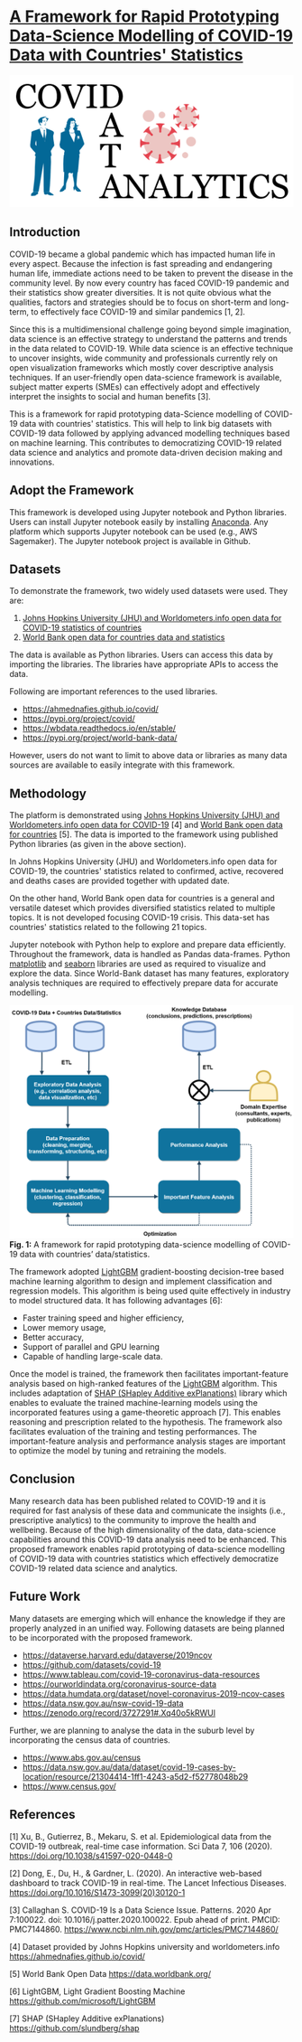 # [A Framework for Rapid Prototyping Data-Science Modelling of COVID-19 Data with Countries' Statistics](https://towardsdatascience.com/a-framework-for-rapid-prototyping-data-science-modelling-of-covid-19-data-with-countries-cd8be3f35ad8)
![Image description](https://raw.githubusercontent.com/samarawickrama/COVID-19/master/Resources/Images/GitHub_Covid_Logo.png)

## Introduction

COVID-19 became a global pandemic which has impacted human life in every aspect. Because the infection is fast spreading and endangering human life, immediate actions need to be taken to prevent the disease in the community level. By now every country has faced COVID-19 pandemic and their statistics show greater diversities. It is not quite obvious what the qualities, factors and strategies should be to focus on short-term and long-term, to   effectively face COVID-19 and similar pandemics [1, 2].

Since this is a multidimensional challenge going beyond simple imagination, data science is an effective strategy to understand the  patterns and trends in the data related to COVID-19. While data science is an effective technique to uncover insights, wide community and professionals currently rely on open visualization frameworks which mostly cover descriptive analysis techniques. If an user-friendly open data-science framework is available, subject matter experts (SMEs) can effectively adopt and effectively interpret the insights to social and human benefits [3]. 

This is a framework for rapid prototyping data-Science modelling of COVID-19 data with countries' statistics. This will help to link big datasets with COVID-19 data followed by applying advanced modelling techniques  based on machine learning. This contributes to democratizing COVID-19 related data science and analytics and promote data-driven decision making and innovations.

## Adopt the Framework

This framework is developed using Jupyter notebook and Python libraries. Users can install Jupyter notebook easily by installing [Anaconda](https://docs.anaconda.com/anaconda/install/). Any platform which supports Jupyter notebook can be used (e.g., AWS Sagemaker). The Jupyter notebook project is available in Github.

## Datasets

To demonstrate the framework, two widely used datasets were used. They are: 

1) [Johns Hopkins University (JHU) and Worldometers.info open data for COVID-19 statistics of countries](https://ahmednafies.github.io/covid/)
2) [World Bank open data for countries data and statistics](https://data.worldbank.org/)

The data is available as Python libraries. Users can access this data by importing the libraries. The libraries have appropriate APIs to access the data.

Following are important references to the used libraries.

- https://ahmednafies.github.io/covid/
- https://pypi.org/project/covid/
- https://wbdata.readthedocs.io/en/stable/
- https://pypi.org/project/world-bank-data/

However, users do not want to limit to above data or libraries as many data sources are available to easily integrate with this framework.

## Methodology

The platform is demonstrated using [Johns Hopkins University (JHU) and Worldometers.info open data for COVID-19](https://ahmednafies.github.io/covid/) [4] and [World Bank open data for countries](https://data.worldbank.org/) [5]. The data is imported to the framework using published Python libraries (as given in the above section).

In Johns Hopkins University (JHU) and Worldometers.info open data for COVID-19, the countries' statistics related to confirmed, active, recovered and deaths cases are provided together with updated date.

On the other hand,  World Bank open data for countries is a general and versatile dateset which provides diversified statistics related to multiple topics. It is not developed focusing COVID-19 crisis. This data-set has countries' statistics related to the following 21 topics.

Jupyter notebook with Python help to explore and prepare data efficiently. Throughout the framework, data is handled as Pandas data-frames. Python [matplotlib](https://matplotlib.org/) and [seaborn](https://seaborn.pydata.org/) libraries are used as required to visualize and explore the data. Since World-Bank dataset has many features, exploratory analysis techniques are required to effectively prepare data for accurate modelling.

![Image description](https://raw.githubusercontent.com/samarawickrama/COVID-19/master/Resources/Images/COVID-19%20Data%20Science%20Framework.png)
**Fig. 1:** A framework for rapid prototyping data-science modelling of COVID-19 data with countries’ data/statistics.

The framework adopted [LightGBM](https://lightgbm.readthedocs.io/en/latest/) gradient-boosting decision-tree based machine learning algorithm to design and implement classification and regression models. This algorithm is being used quite effectively in industry to model structured data. It has following advantages [6]:
 - Faster training speed and higher efficiency,
 - Lower memory usage,
 - Better accuracy,
 - Support of parallel and GPU learning
 - Capable of handling large-scale data.

Once the model is trained, the framework then facilitates important-feature analysis based on high-ranked features of the [LightGBM](https://shap.readthedocs.io/en/latest/) algorithm. This includes adaptation of [SHAP (SHapley Additive exPlanations)](https://shap.readthedocs.io/en/latest/) library which enables to evaluate the trained machine-learning models using the incorporated features using a game-theoretic approach [7]. This enables reasoning and prescription related to the hypothesis. The framework also facilitates evaluation of the training and testing performances. The important-feature analysis and performance analysis stages are important to optimize the model by tuning and retraining the models.

## Conclusion

Many research data has been published related to COVID-19 and it is required for fast analysis of these data and communicate the insights (i.e., prescriptive analytics) to the community to improve the health and wellbeing. Because of the high dimensionality of the data, data-science capabilities around this COVID-19 data analysis need to be enhanced. This proposed framework enables rapid prototyping of data-science modelling of COVID-19 data with countries statistics which effectively democratize COVID-19 related data science and analytics.

## Future Work

Many datasets are emerging which will enhance the knowledge if they are properly analyzed in an unified way. Following datasets are being planned to be incorporated with the proposed framework.

- https://dataverse.harvard.edu/dataverse/2019ncov
- https://github.com/datasets/covid-19
- https://www.tableau.com/covid-19-coronavirus-data-resources
- https://ourworldindata.org/coronavirus-source-data
- https://data.humdata.org/dataset/novel-coronavirus-2019-ncov-cases
- https://data.nsw.gov.au/nsw-covid-19-data
- https://zenodo.org/record/3727291#.Xq40o5kRWUl

Further, we are planning to analyse the data in the suburb level by incorporating the census data of countries.

- https://www.abs.gov.au/census
- https://data.nsw.gov.au/data/dataset/covid-19-cases-by-location/resource/21304414-1ff1-4243-a5d2-f52778048b29
- https://www.census.gov/

## References

[1] Xu, B., Gutierrez, B., Mekaru, S. et al. Epidemiological data from the COVID-19 outbreak, real-time case information. Sci Data 7, 106 (2020). https://doi.org/10.1038/s41597-020-0448-0

[2] Dong, E., Du, H., & Gardner, L. (2020). An interactive web-based dashboard to track COVID-19 in real-time. The Lancet Infectious Diseases. https://doi.org/10.1016/S1473-3099(20)30120-1

[3] Callaghan S. COVID-19 Is a Data Science Issue. Patterns. 2020 Apr 7:100022. doi: 10.1016/j.patter.2020.100022. Epub ahead of print. PMCID: PMC7144860.
https://www.ncbi.nlm.nih.gov/pmc/articles/PMC7144860/

[4] Dataset provided by Johns Hopkins university and worldometers.info
https://ahmednafies.github.io/covid/

[5] World Bank Open Data
https://data.worldbank.org/

[6] LightGBM, Light Gradient Boosting Machine
https://github.com/microsoft/LightGBM

[7] SHAP (SHapley Additive exPlanations)
https://github.com/slundberg/shap
